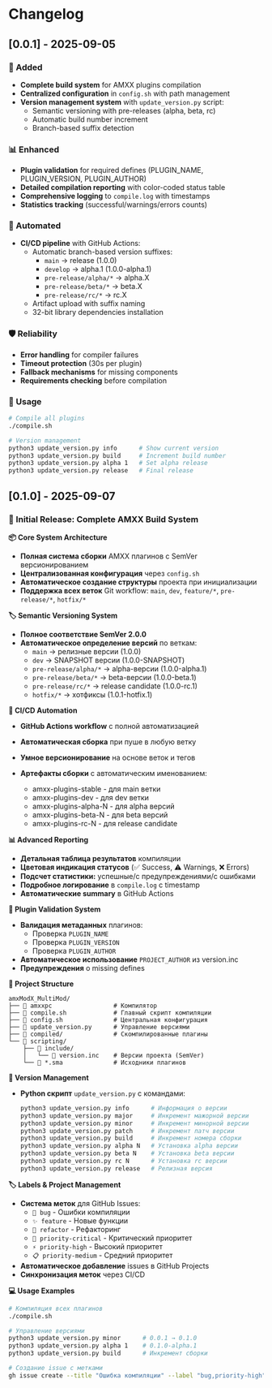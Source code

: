 # Changelog

## [0.0.1] - 2025-09-05

### 🚀 Added
- **Complete build system** for AMXX plugins compilation
- **Centralized configuration** in `config.sh` with path management
- **Version management system** with `update_version.py` script:
  - Semantic versioning with pre-releases (alpha, beta, rc)
  - Automatic build number increment
  - Branch-based suffix detection

### 📊 Enhanced
- **Plugin validation** for required defines (PLUGIN_NAME, PLUGIN_VERSION, PLUGIN_AUTHOR)
- **Detailed compilation reporting** with color-coded status table
- **Comprehensive logging** to `compile.log` with timestamps
- **Statistics tracking** (successful/warnings/errors counts)

### 🤖 Automated
- **CI/CD pipeline** with GitHub Actions:
  - Automatic branch-based version suffixes:
    - `main` → release (1.0.0)
    - `develop` → alpha.1 (1.0.0-alpha.1)
    - `pre-release/alpha/*` → alpha.X
    - `pre-release/beta/*` → beta.X  
    - `pre-release/rc/*` → rc.X
  - Artifact upload with suffix naming
  - 32-bit library dependencies installation

### 🛡️ Reliability
- **Error handling** for compiler failures
- **Timeout protection** (30s per plugin)
- **Fallback mechanisms** for missing components
- **Requirements checking** before compilation

### 🎯 Usage
``` bash
# Compile all plugins
./compile.sh

# Version management
python3 update_version.py info      # Show current version
python3 update_version.py build     # Increment build number
python3 update_version.py alpha 1   # Set alpha release
python3 update_version.py release   # Final release
```
## [0.1.0] - 2025-09-07
### **🚀 Initial Release: Complete AMXX Build System**
**📦 Core System Architecture**
- **Полная система сборки** AMXX плагинов с SemVer версионированием
- **Централизованная конфигурация** через `config.sh`
- **Автоматическое создание структуры** проекта при инициализации
- **Поддержка всех веток** Git workflow: `main`, `dev`, `feature/*`, `pre-release/*`, `hotfix/*`

**🏷️ Semantic Versioning System**
- **Полное соответствие SemVer 2.0.0**
- **Автоматическое определение версий** по веткам:
  - `main` → релизные версии (1.0.0)
  - `dev` → SNAPSHOT версии (1.0.0-SNAPSHOT)
  - `pre-release/alpha/*` → alpha-версии (1.0.0-alpha.1)
  - `pre-release/beta/*` → beta-версии (1.0.0-beta.1)
  - `pre-release/rc/*` → release candidate (1.0.0-rc.1)
  - `hotfix/*` → хотфиксы (1.0.1-hotfix.1)

**🤖 CI/CD Automation**
- **GitHub Actions workflow** с полной автоматизацией
- **Автоматическая сборка** при пуше в любую ветку
- **Умное версионирование** на основе веток и тегов
- **Артефакты сборки** с автоматическим именованием:

  - amxx-plugins-stable - для main ветки
  - amxx-plugins-dev - для dev ветки
  - amxx-plugins-alpha-N - для alpha версий
  - amxx-plugins-beta-N - для beta версий
  - amxx-plugins-rc-N - для release candidate


**📊 Advanced Reporting**
- **Детальная таблица результатов** компиляции
- **Цветовая индикация статусов** (✅ Success, ⚠️ Warnings, ❌ Errors)
- **Подсчет статистики:** успешные/с предупреждениями/с ошибками
- **Подробное логирование** в `compile.log` с timestamp
- **Автоматические summary** в GitHub Actions

**🎯 Plugin Validation System**

- **Валидация метаданных** плагинов:
  - Проверка `PLUGIN_NAME`
  - Проверка `PLUGIN_VERSION`
  - Проверка `PLUGIN_AUTHOR`
- **Автоматическое использование** `PROJECT_AUTHOR` из version.inc
- **Предупреждения** о missing defines

**📁 Project Structure**

```
amxModX_MultiMod/
├── 📄 amxxpc                 # Компилятор
├── 📄 compile.sh             # Главный скрипт компиляции
├── 📄 config.sh              # Центральная конфигурация
├── 📄 update_version.py      # Управление версиями
├── 📁 compiled/              # Скомпилированные плагины
└── 📁 scripting/
    ├── 📁 include/
    │   └── 📄 version.inc    # Версии проекта (SemVer)
    └── 📄 *.sma              # Исходники плагинов
```
**🔧 Version Management**
- **Python скрипт** `update_version.py` с командами:
  ``` bash
  python3 update_version.py info      # Информация о версии
  python3 update_version.py major     # Инкремент мажорной версии
  python3 update_version.py minor     # Инкремент минорной версии  
  python3 update_version.py patch     # Инкремент патч версии
  python3 update_version.py build     # Инкремент номера сборки
  python3 update_version.py alpha N   # Установка alpha версии
  python3 update_version.py beta N    # Установка beta версии
  python3 update_version.py rc N      # Установка rc версии
  python3 update_version.py release   # Релизная версия
  ```
**🏷️ Labels & Project Management**
- **Система меток** для GitHub Issues:
  - `🐛 bug` - Ошибки компиляции
  - `✨ feature` - Новые функции
  - `🔧 refactor` - Рефакторинг
  - `🚨 priority-critical` - Критический приоритет
  - `⚡ priority-high` - Высокий приоритет
  - `📋 priority-medium` - Средний приоритет
- **Автоматическое добавление** issues в GitHub Projects
- **Синхронизация меток** через CI/CD

**💻 Usage Examples**
``` bash
# Компиляция всех плагинов
./compile.sh

# Управление версиями
python3 update_version.py minor      # 0.0.1 → 0.1.0
python3 update_version.py alpha 1    # 0.1.0-alpha.1
python3 update_version.py build      # Инкремент сборки

# Создание issue с метками
gh issue create --title "Ошибка компиляции" --label "bug,priority-high"
```
